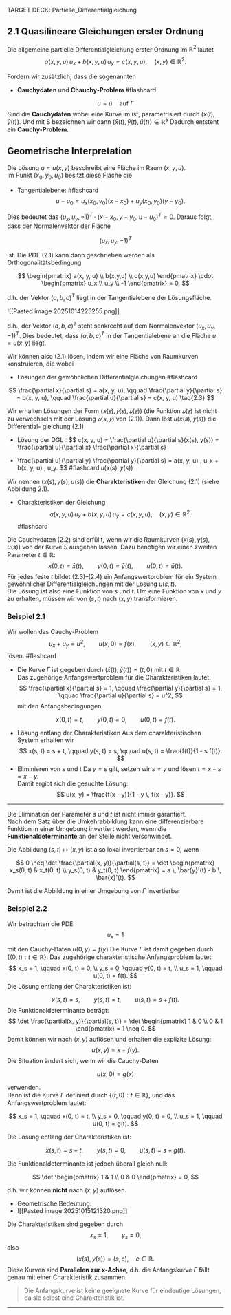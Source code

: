 
TARGET DECK: Partielle_Differentialgleichung
## 2.1 Quasilineare Gleichungen erster Ordnung

Die allgemeine partielle Differentialgleichung erster Ordnung im $\mathbb{R}^2$ lautet
$$
a(x, y, u) \, u_x + b(x, y, u) \, u_y = c(x, y, u), \quad (x, y) \in \mathbb{R}^2. \tag{2.1}
$$




Fordern wir zusätzlich, dass die sogenannten
- **Cauchydaten**  und  **Chauchy-Problem** #flashcard 

$$
u = \bar{u} \quad \text{auf } \Gamma \tag{2.2}
$$
Sind die **Cauchydaten** wobei  eine Kurve im  ist, parametrisiert durch $(\bar{x}(t), \bar{y}(t))$. 
Und mit S bezeichnen wir dann $(\bar{x}(t),\bar{y}(t),\bar{u}(t)) \in \mathbb{R}³$ 
Dadurch entsteht ein **Cauchy-Problem**.
<!--ID: 1760475115482-->

## Geometrische Interpretation

Die Lösung $u = u(x, y)$ beschreibt eine Fläche im Raum $(x, y, u)$.  
Im Punkt $(x_0, y_0, u_0)$ besitzt diese Fläche die 
- Tangentialebene: #flashcard 
$$
u - u_0 = u_x(x_0, y_0)(x - x_0) + u_y(x_0, y_0)(y - y_0).
$$
<!--ID: 1760477048076-->



Dies bedeutet das $(u_x, u_y, -1)^T \cdot (x - x_0, y - y_0, u - u_0)^T = 0$.
Daraus folgt, dass der Normalenvektor der Fläche

$$
(u_x, u_y, -1)^T
$$

ist. Die PDE (2.1) kann dann geschrieben werden als Orthogonalitätsbedingung

$$
\begin{pmatrix}
a(x, y, u) \\ b(x,y,u) \\ c(x,y,u)
\end{pmatrix}
\cdot
\begin{pmatrix}
u_x \\ u_y \\ -1
\end{pmatrix}
= 0,
$$

d.h. der Vektor $(a, b, c)^T$ liegt in der Tangentialebene der Lösungsfläche.

![[Pasted image 20251014225255.png]]


d.h., der Vektor $(a, b, c)^T$ steht senkrecht auf dem Normalenvektor $(u_x, u_y, -1)^T$.
Dies bedeutet, dass $(a, b, c)^T$ in der Tangentialebene an die Fläche $u = u(x, y)$ liegt.

Wir können also (2.1) lösen, indem wir eine Fläche von Raumkurven konstruieren,
die wobei
- Lösungen der gewöhnlichen Differentialgleichungen #flashcard 

$$
\frac{\partial x}{\partial s} = a(x, y, u), \qquad
\frac{\partial y}{\partial s} = b(x, y, u), \qquad
\frac{\partial u}{\partial s} = c(x, y, u)
\tag{2.3}
$$
<!--ID: 1760502651866-->


Wir erhalten Lösungen der Form $(𝑥(𝑠), 𝑦(𝑠), 𝑢(𝑠))$ (die Funktion $𝑢(𝑠)$ ist nicht zu
verwechseln mit der Lösung $𝑢(𝑥, 𝑦)$ von (2.1)). Dann löst 𝑢(𝑥(𝑠), 𝑦(𝑠)) die Differential-
gleichung (2.1)

- Lösung der DGL : $$
c(x, y, u)
= \frac{\partial u}{\partial s}(x(s), y(s))
= \frac{\partial u}{\partial x} \frac{\partial x}{\partial s}
+ \frac{\partial u}{\partial y} \frac{\partial y}{\partial s}
= a(x, y, u) \, u_x + b(x, y, u) \, u_y.
$$ #flashcard 
𝑢(𝑥(𝑠), 𝑦(𝑠))
<!--ID: 1760502651893-->


Wir nennen $(x(s), y(s), u(s))$ die **Charakteristiken** der Gleichung (2.1) (siehe Abbildung 2.1).
- Charakteristiken der Gleichung 
$$
a(x, y, u) \, u_x + b(x, y, u) \, u_y = c(x, y, u), \quad (x, y) \in \mathbb{R}^2. \tag{2.1}
$$ #flashcard 

Die Cauchydaten (2.2) sind erfüllt, wenn wir die Raumkurven $(x(s), y(s), u(s))$ von der Kurve $S$ ausgehen lassen. Dazu benötigen wir einen zweiten Parameter $t \in \mathbb{R}$:
$$
x(0, t) = \bar{x}(t), \qquad
y(0, t) = \bar{y}(t), \qquad
u(0, t) = \bar{u}(t). \tag{2.4}
$$
Für jedes feste $t$ bildet (2.3)–(2.4) ein Anfangswertproblem für ein System gewöhnlicher Differentialgleichungen mit der Lösung $u(s, t)$.  
Die Lösung ist also eine Funktion von $s$ und $t$. Um eine Funktion von $x$ und $y$ zu erhalten, müssen wir von $(s, t)$ nach $(x, y)$ transformieren.
<!--ID: 1760503032855-->


### Beispiel 2.1 

Wir wollen das Cauchy-Problem
$$
u_x + u_y = u^2, 
\qquad u(x, 0) = f(x),
\qquad (x, y) \in \mathbb{R}^2,
$$
lösen.  #flashcard 

- Die Kurve $\Gamma$ ist gegeben durch $(\bar{x}(t), \bar{y}(t)) = (t, 0)$ mit $t \in \mathbb{R}$  
Das zugehörige Anfangswertproblem für die Charakteristiken lautet:
$$
\frac{\partial x}{\partial s} = 1, \qquad
\frac{\partial y}{\partial s} = 1, \qquad
\frac{\partial u}{\partial s} = u^2,
$$
mit den  Anfangsbedingungen

$$
x(0, t) = t, \qquad
y(0, t) = 0, \qquad
u(0, t) = f(t).
$$
- Lösung entlang der Charakteristiken
Aus dem charakteristischen System erhalten wir
$$
x(s, t) = s + t, 
\qquad y(s, t) = s,
\qquad u(s, t) = \frac{f(t)}{1 - s f(t)}.
$$
- Eliminieren von $s$ und $t$
Da $y = s$ gilt, setzen wir $s = y$ und lösen $t = x - s = x - y$.  
Damit ergibt sich die gesuchte Lösung:
$$
u(x, y) = \frac{f(x - y)}{1 - y \, f(x - y)}.
$$
---

Die Elimination der Parameter $s$ und $t$ ist nicht immer garantiert.  
Nach dem Satz über die Umkehrabbildung kann eine differenzierbare Funktion in einer Umgebung
invertiert werden, wenn die **Funktionaldeterminante** an der Stelle nicht verschwindet.

Die Abbildung $(s, t) \mapsto (x, y)$ ist also lokal invertierbar an $s = 0$, wenn

$$
0 \neq \det \frac{\partial(x, y)}{\partial(s, t)}
= \det
\begin{pmatrix}
x_s(0, t) & x_t(0, t) \\
y_s(0, t) & y_t(0, t)
\end{pmatrix}
= a \, \bar{y}'(t) - b \, \bar{x}'(t).
$$

Damit ist die Abbildung in einer Umgebung von $\Gamma$ invertierbar


### Beispiel 2.2

Wir betrachten die PDE
$$
u_x = 1
$$

mit den Cauchy-Daten $u(0, y) = f(y)$
Die Kurve $\Gamma$ ist damit gegeben durch $\{(0, t) : t \in \mathbb{R}\}$.
Das zugehörige charakteristische Anfangsproblem lautet:
$$
x_s = 1, \qquad x(0, t) = 0, \\
y_s = 0, \qquad y(0, t) = t, \\
u_s = 1, \qquad u(0, t) = f(t).
$$
Die Lösung entlang der Charakteristiken ist:

$$
x(s, t) = s, \qquad
y(s, t) = t, \qquad
u(s, t) = s + f(t).
$$
Die Funktionaldeterminante beträgt:
$$
\det \frac{\partial(x, y)}{\partial(s, t)}
= \det
\begin{pmatrix}
1 & 0 \\
0 & 1
\end{pmatrix}
= 1 \neq 0.
$$
Damit können wir nach $(x, y)$ auflösen und erhalten die explizite Lösung:
$$
u(x, y) = x + f(y).
$$
Die Situation ändert sich, wenn wir die Cauchy-Daten

$$
u(x, 0) = g(x)
$$

verwenden.  
Dann ist die Kurve $\Gamma$ definiert durch $\{(t, 0) : t \in \mathbb{R}\}$, und das Anfangswertproblem lautet:

$$
x_s = 1, \qquad x(0, t) = t, \\
y_s = 0, \qquad y(0, t) = 0, \\
u_s = 1, \qquad u(0, t) = g(t).
$$

Die Lösung entlang der Charakteristiken ist:

$$
x(s, t) = s + t, \qquad
y(s, t) = 0, \qquad
u(s, t) = s + g(t).
$$

Die Funktionaldeterminante ist jedoch überall gleich null:

$$
\det
\begin{pmatrix}
1 & 1 \\
0 & 0
\end{pmatrix}
= 0,
$$

d.h. wir können **nicht** nach $(x, y)$ auflösen.

- Geometrische Bedeutung:
- ![[Pasted image 20251015121320.png]]

Die Charakteristiken sind gegeben durch
$$
x_s = 1, \qquad y_s = 0,
$$
also
$$
(x(s), y(s)) = (s, c), \quad c \in \mathbb{R}.
$$
Diese Kurven sind **Parallelen zur x-Achse**, d.h. die Anfangskurve $\Gamma$ fällt genau mit einer Charakteristik zusammen.

> Die Anfangskurve ist keine geeignete Kurve für eindeutige Lösungen, da sie selbst eine Charakteristik ist.

---

